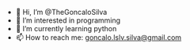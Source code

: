 - 👋 Hi, I’m @TheGoncaloSilva
- 👀 I’m interested in programming
- 🌱 I’m currently learning python
- 📫 How to reach me: goncalo.lslv.silva@gmail.com

<!---
TheGoncaloSilva/TheGoncaloSilva is a ✨ special ✨ repository because its `README.md` (this file) appears on your GitHub profile.
You can click the Preview link to take a look at your changes.
--->
